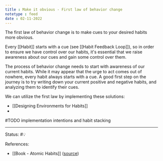 ```yaml
---
title : Make it obvious - First law of behavior change
notetype : feed
date : 02-11-2022
---
```


The first law of behavior change is to make cues to your desired habits more obvious.

Every [[Habit]] starts with a cue (see [[Habit Feedback Loop]]), so in order to ensure we have control over our habits, it's essential that we raise awareness about our cues and gain some control over them.

The process of behavior change needs to start with awareness of our current habits. While it may appear that the urge to act comes out of nowhere, every habit always starts with a cue. A good first step on the journey is to try writing down your current positive and negative habits, and analyzing them to identify their cues.

We can utilize the first law by implementing these solutions:
- [[Designing Environments for Habits]]
- 



#TODO implementation intentions and habit stacking

-----

Status: #💡 

References:
- [[Book - Atomic Habits]] ([source](https://www.amazon.com/gp/product/0735211299/ref=as_li_qf_asin_il_tl))